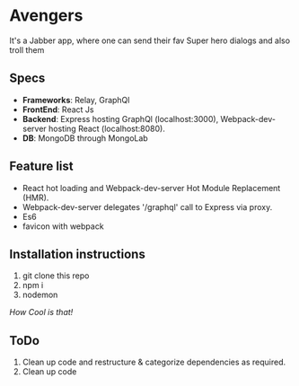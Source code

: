 # Avengers

It's a Jabber app, where one can send their fav Super hero dialogs and also troll them


## Specs
- **Frameworks**: Relay, GraphQl
- **FrontEnd**: React Js
- **Backend**: Express hosting GraphQl (localhost:3000), Webpack-dev-server hosting React (localhost:8080).
- **DB**: MongoDB through MongoLab

## Feature list
- React hot loading and Webpack-dev-server Hot Module Replacement (HMR).
- Webpack-dev-server delegates '/graphql' call to Express via proxy.
- Es6
- favicon with webpack

## Installation instructions
1. git clone this repo
2. npm i
3. nodemon

*How Cool is that!*

## ToDo
1. Clean up code and restructure & categorize dependencies as required.
2. Clean up code


